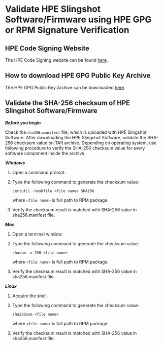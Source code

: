# Validate HPE Slingshot Software/Firmware using HPE GPG or RPM Signature Verification

## HPE Code Signing Website

The HPE Code Signing website can be found [here](https://myenterpriselicense.hpe.com/cwp-ui/free-software/HPLinuxCodeSigning).

## How to download HPE GPG Public Key Archive

The HPE GPG Public Key Archive can be downloaded [here](https://downloads.hpe.com/pub/keys/HPE-GPG-Public-Keys.tar.gz).

## Validate the SHA-256 checksum of HPE Slingshot Software/Firmware

_**Before you begin**_

Check the `sha256.manifest` file, which is uploaded with HPE Slingshot Software. After downloading the HPE Slingshot Software, validate the SHA-256 checksum value on TAR archive. Depending on operating system, use following procedure to verify the SHA-256 checksum value for every software component inside the archive.

_**Windows**_

1. Open a command prompt.

2. Type the following command to generate the checksum value:

   ```screen
   certutil -hashfile <file name> SHA256
   ```

   where `<file name>` is full path to RPM package.

3. Verify the checksum result is matched with SHA-256 value in sha256.manifest file.

_**Mac**_

1. Open a terminal window.

2. Type the following command to generate the checksum value:

   ```screen
   shasum -a 256 <file name>
   ```

   where `<file name>` is full path to RPM package.

3. Verify the checksum result is matched with SHA-256 value in sha256.manifest file.

_**Linux**_

1. Acquire the shell.

2. Type the following command to generate the checksum value:

   ```screen
   sha256sum <file name>
   ```

   where `<file name>` is full path to RPM package.

3. Verify the checksum result is matched with SHA-256 value in sha256.manifest file.

